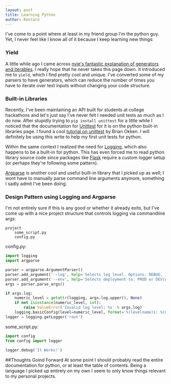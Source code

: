 ```yaml
---
layout: post
title: Learning Python
author: Rentaro
---
```


I've come to a point where at least in my friend group I'm the python guy. Yet, I never feel like I know all of it because I keep learning new things:

### Yield
A little while ago I came across [nvie's fantastic explanation of generators and iterables](http://nvie.com/posts/iterators-vs-generators/). I really hope that he never takes this page down. It introduced me to `yield`, which I find pretty cool and unique. I've converted some of my parsers to have generators, which can reduce the number of times you have to iterate over text inputs without changing your code structure.

### Built-in Libraries
Recently, I've been maintaining an API built for students at college hackathons and let's just say I've never felt I needed unit tests as much as I do now. After stupidly trying to `pip install unittest` for a little while I noticed that the documentation for [Unittest](https://docs.python.org/3.4/library/unittest.html) for it is on the python built-in libraries page. I found a cool [tutorial on unittest](http://pythontesting.net/framework/unittest/unittest-introduction/) by Brian Okken. I will definitely be using this write to help my first unit tests for python.

Within the same context I realized the need for [Logging](https://docs.python.org/3.4/library/logging.html), which also happens to be a built-in for python. This has even forced me to read python library source code since packages like [Flask](http://flask.pocoo.org/) require a custom logger setup (or perhaps they're following some pattern).

[Argparse](https://docs.python.org/3.4/library/argparse.html#module-argparse) is another cool and useful built-in library that I picked up as well; I wont have to manually parse command line arguments anymore, something I sadly admit I've been doing.

### Design Pattern using Logging and Argparse
I'm not entirely sure if this is any good or whether it already exits, but I've come up with a nice project structure that controls logging via commandline args:

~~~
project
    some_script.py
    config.py
~~~

config.py:

~~~ python
import logging
import argparse

parser = argparse.ArgumentParser()
parser.add_argument('--log', help='Selects log level. Options: DEBUG, INFO, WARNING, ERROR, CRITICAL')
parser.add_argument('--env', help='Selects deployment to: PROD or DEV(default)')
args = parser.parse_args()

if args.log:
	numeric_level = getattr(logging, args.log.upper(), None)
	if not isinstance(numeric_level, int):
	    raise ValueError('Invalid log level: %s' % args.log)
	logging.basicConfig(level=numeric_level, format='%(levelname)s: %(message)s')
logger = logging.getLogger('root')

~~~ 
some_script.py:

``` python
import config
from config import logger
  
logger.debug('It Works!')
```

##Thoughts Goind Forward
At some point I should probably read the entire documentation for python, or at least the table of contents. Being a language I picked up entirely on my own I seem to only know things relevant to my personal projects.
